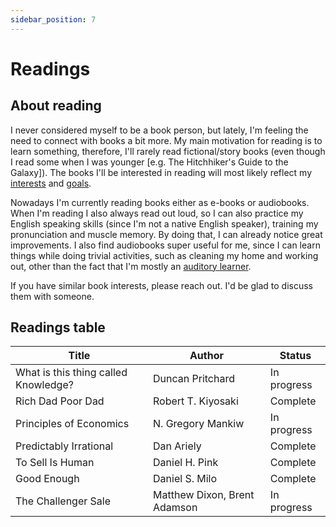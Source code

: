 ```yaml
---
sidebar_position: 7
---
```


# Readings

## About reading

I never considered myself to be a book person, but lately, I'm feeling the need to connect with books a bit more. My main motivation for reading is to learn something, therefore, I'll rarely read fictional/story books (even though I read some when I was younger [e.g. The Hitchhiker's Guide to the Galaxy]). The books I'll be interested in reading will most likely reflect my [interests](./interests) and [goals](./goals).

Nowadays I'm currently reading books either as e-books or audiobooks. When I'm reading I also always read out loud, so I can also practice my English speaking skills (since I'm not a native English speaker), training my pronunciation and muscle memory. By doing that, I can already notice great improvements. I also find audiobooks super useful for me, since I can learn things while doing trivial activities, such as cleaning my home and working out, other than the fact that I'm mostly an [auditory learner](http://www.educationplanner.org/students/self-assessments/learning-styles-styles.shtml).

If you have similar book interests, please reach out. I'd be glad to discuss them with someone.


## Readings table

| Title | Author | Status |  
| ------ | ------ | ------ |
| What is this thing called Knowledge? | Duncan Pritchard | In progress |
| Rich Dad Poor Dad | Robert T. Kiyosaki | Complete |
| Principles of Economics | N. Gregory Mankiw | In progress |
| Predictably Irrational | Dan Ariely | Complete |
| To Sell Is Human | Daniel H. Pink | Complete |
| Good Enough | Daniel S. Milo | Complete |
| The Challenger Sale | Matthew Dixon, Brent Adamson | In progress |